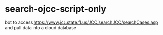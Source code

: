 # search-ojcc-script-only
bot to access https://www.jcc.state.fl.us/JCC/searchJCC/searchCases.asp and pull data into a cloud database
